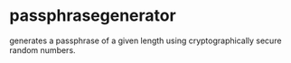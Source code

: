 # passphrasegenerator
generates a passphrase of a given length using cryptographically secure random numbers. 
